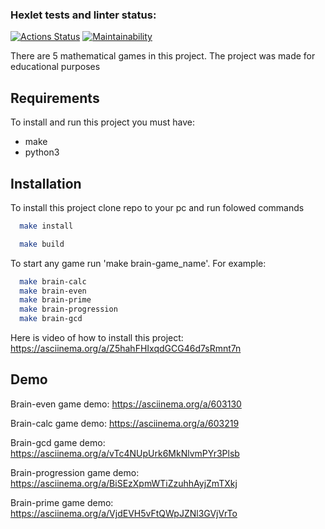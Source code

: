 ### Hexlet tests and linter status:
[![Actions Status](https://github.com/kreker783/python-project-49/workflows/hexlet-check/badge.svg)](https://github.com/kreker783/python-project-49/actions)
[![Maintainability](https://api.codeclimate.com/v1/badges/98a66742fa8f947a25f3/maintainability)](https://codeclimate.com/github/kreker783/python-project-49/maintainability)

There are 5 mathematical games in this project.
The project was made for educational purposes


## Requirements 

To install and run this project you must have:

- make
- python3


## Installation

To install this project clone repo to your pc and run folowed commands

```bash
  make install
```

```bash
  make build
```

To start any game run 'make brain-game_name'. For example:

```bash
  make brain-calc
  make brain-even
  make brain-prime
  make brain-progression
  make brain-gcd
```

Here is video of how to install this project: https://asciinema.org/a/Z5hahFHIxqdGCG46d7sRmnt7n


## Demo

Brain-even game demo:
https://asciinema.org/a/603130


Brain-calc game demo:
https://asciinema.org/a/603219


Brain-gcd game demo:
https://asciinema.org/a/vTc4NUpUrk6MkNlvmPYr3Plsb


Brain-progression game demo:
https://asciinema.org/a/BiSEzXpmWTiZzuhhAyjZmTXkj


Brain-prime game demo:
https://asciinema.org/a/VjdEVH5vFtQWpJZNl3GVjVrTo
